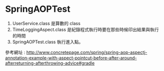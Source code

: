 # SpringAOPTest

1. UserService.class 是算數的 class
2. TimeLoggingAspect.class 是紀錄程式執行時要在那些時候印出結果與執行的時間
3. SpringAOPTest.class 執行進入點。 


參考網址 : http://www.concretepage.com/spring/spring-aop-aspectj-annotation-example-with-aspect-pointcut-before-after-around-afterreturning-afterthrowing-advice#gradle

